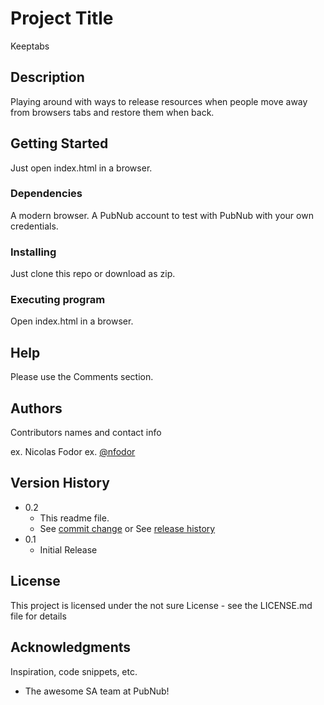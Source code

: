 # Project Title

Keeptabs

## Description

Playing around with ways to release resources when people move away from browsers tabs and restore them when back.

## Getting Started

Just open index.html in a browser.

### Dependencies

A modern browser. A PubNub account to test with PubNub with your own credentials.

### Installing

Just clone this repo or download as zip.

### Executing program

Open index.html in a browser.


## Help

Please use the Comments section.


## Authors

Contributors names and contact info

ex. Nicolas Fodor
ex. [@nfodor](https://twitter.com/nfodor)

## Version History

* 0.2
    * This readme file.
    * See [commit change]() or See [release history]()
* 0.1
    * Initial Release

## License

This project is licensed under the not sure License - see the LICENSE.md file for details

## Acknowledgments

Inspiration, code snippets, etc.
* The awesome SA team at PubNub!
